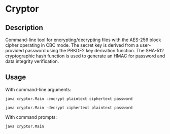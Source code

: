 # Cryptor

## Description
Command-line tool for encrypting/decrypting files with the AES-256 block cipher operating in CBC mode. The secret key is derived from a user-provided password using the PBKDF2 key derivation function. The SHA-512 cryptographic hash function is used to generate an HMAC for password and data integrity verification.

## Usage
With command-line arguments:

`java cryptor.Main -encrypt plaintext ciphertext password`

`java cryptor.Main -decrypt ciphertext plaintext password`

With command prompts:

`java cryptor.Main`
